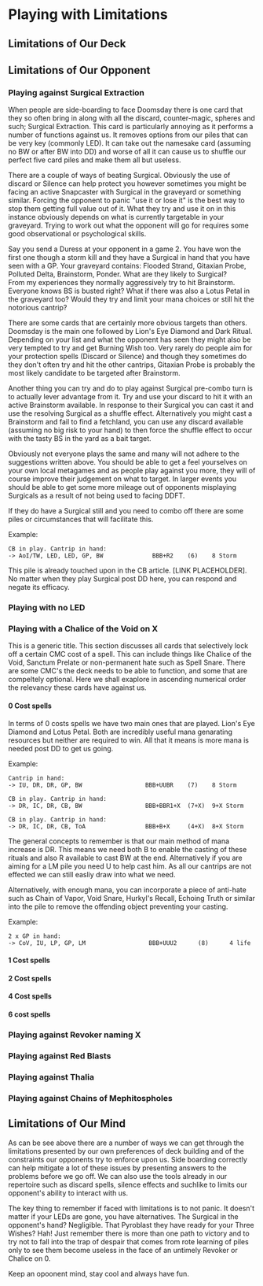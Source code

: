 # Playing with Limitations

## Limitations of Our Deck

## Limitations of Our Opponent

### Playing against Surgical Extraction

When people are side-boarding to face Doomsday there is one card that
they so often bring in along with all the discard, counter-magic, 
spheres and such; Surgical Extraction. This card is particularly
annoying as it performs a number of functions against us. It removes
options from our piles that can be very key (commonly LED). It
can take out the namesake card (assuming no BW or after BW into DD)
and worse of all it can cause us to shuffle our perfect five card
piles and make them all but useless.

There are a couple of ways of beating Surgical. Obviously the use of discard
or Silence can help protect you however sometimes you might be facing an active
Snapcaster with Surgical in the graveyard or something similar. Forcing the
opponent to panic "use it or lose it" is the best way to stop them getting full
value out of it. What they try and use it on in this instance obviously depends
on what is currently targetable in your graveyard. Trying to work out what the 
opponent will go for requires some good observational or psychological skills.  

Say you send a Duress at your opponent in a game 2. You have won the first one 
though a storm kill and they have a Surgical in hand that you have seen with a GP. 
Your graveyard contains: Flooded Strand, Gitaxian Probe, Polluted Delta, Brainstorm,
Ponder. What are they likely to Surgical?    
From my experiences they normally aggressively try to hit Brainstorm. Everyone knows BS
is busted right? What if there was also a Lotus Petal in the graveyard too? Would they 
try and limit your mana choices or still hit the notorious cantrip?

There are some cards that are certainly more obvious targets than others. Doomsday is the
main one followed by Lion's Eye Diamond and Dark Ritual. Depending on your list and what 
the opponent has seen they might also be very tempted to try and get Burning Wish too. 
Very rarely do people aim for your protection spells (Discard or Silence) and though they 
sometimes do they don't often try and hit the other cantrips, Gitaxian Probe is probably the 
most likely candidate to be targeted after Brainstorm.

Another thing you can try and do to play against Surgical pre-combo turn is to 
actually lever advantage from it. Try and use your discard to hit it with an active 
Brainstorm available. In response to their Surgical you can cast it and use the resolving 
Surgical as a shuffle effect. Alternatively you might cast a Brainstorm and fail to find a 
fetchland, you can use any discard available (assuming no big risk to your hand) to then
force the shuffle effect to occur with the tasty BS in the yard as a bait target.

Obviously not everyone plays the same and many will not adhere to the suggestions
written above. You should be able to get a feel yourselves on your own local metagames
and as people play against you more, they will of course improve their judgement on what
to target. In larger events you should be able to get some more mileage out of opponents
misplaying Surgicals as a result of not being used to facing DDFT. 

If they do have a Surgical still and you need to combo off there are some piles or 
circumstances that will facilitate this. 

Example:
```
CB in play. Cantrip in hand:
-> AoI/TW, LED, LED, GP, BW              BBB+R2    (6)    8 Storm
```

This pile is already touched upon in the CB article. [LINK PLACEHOLDER].    
No matter when they play Surgical post DD here, you can respond and negate 
its efficacy.

### Playing with no LED

### Playing with a Chalice of the Void on X

This is a generic title. This section discusses all cards that selectively
lock off a certain CMC cost of a spell. This can include things like Chalice
of the Void, Sanctum Prelate or non-permanent hate such as Spell Snare.
There are some CMC's the deck needs to be able to function, and some that 
are compeltely optional. Here we shall exaplore in ascending numerical order
the relevancy these cards have against us.

#### 0 Cost spells

In terms of 0 costs spells we have two main ones that are played. Lion's
Eye Diamond and Lotus Petal. Both are incredibly useful mana genarating 
resources but neither are required to win. All that it means is more mana 
is needed post DD to get us going. 

Example:

```
Cantrip in hand:
-> IU, DR, DR, GP, BW                  BBB+UUBR    (7)    8 Storm

CB in play. Cantrip in hand:
-> DR, IC, DR, CB, BW                  BBB+BBR1+X  (7+X)  9+X Storm

CB in play. Cantrip in hand:
-> DR, IC, DR, CB, ToA                 BBB+B+X     (4+X)  8+X Storm
```

The general concepts to remember is that our main method of mana increase 
is DR. This means we need both B to enable the casting of these rituals
and also R available to cast BW at the end. Alternatively if you are aiming for
a LM pile you need U to help cast him. As all our cantrips are not effected we
can still easliy draw into what we need. 

Alternatively, with enough mana, you can incorporate a piece of anti-hate such as
Chain of Vapor, Void Snare, Hurkyl's Recall, Echoing Truth or similar into the
pile to remove the offending object preventing your casting.

Example:

```
2 x GP in hand:
-> CoV, IU, LP, GP, LM                  BBB+UUU2      (8)      4 life
```


#### 1 Cost spells

#### 2 Cost spells

#### 4 Cost spells

#### 6 cost spells


### Playing against Revoker naming X

### Playing against Red Blasts

### Playing against Thalia

### Playing against Chains of Mephitospholes

## Limitations of Our Mind

As can be see above there are a number of ways we can get through the
limitations presented by our own preferences of deck building and of the
constraints our opponents try to enforce upon us. Side boarding correctly
can help mitigate a lot of these issues by presenting answers to the problems
before we go off. We can also use the tools already in our repertoire such
as discard spells, silence effects and suchlike to limits our opponent's 
ability to interact with us.

The key thing to remember if faced with limitations is to not panic. It
doesn't matter if your LEDs are gone, you have alternatives. The Surgical in 
the opponent's hand? Negligible. That Pyroblast they have ready for your Three
Wishes? Hah! Just remember there is more than one path to victory and to try
not to fall into the trap of despair that comes from rote learning of piles
only to see them become useless in the face of an untimely Revoker or Chalice
on 0.

Keep an opoonent mind, stay cool and always have fun.
